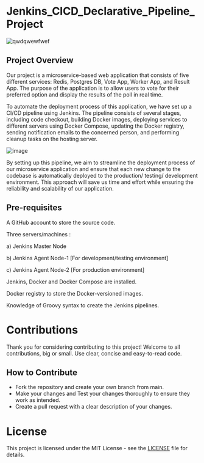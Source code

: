 # Jenkins_CICD_Declarative_Pipeline_Project

![qwdqwewfwef](https://github.com/Chaitannyaa/Jenkins-Project/assets/117350787/318e7ed9-c8fe-4c05-becb-ed526b78f5c0)

## Project Overview

Our project is a microservice-based web application that consists of five different services: Redis, Postgres DB, Vote App, Worker App, and Result App. The purpose of the application is to allow users to vote for their preferred option and display the results of the poll in real time.

To automate the deployment process of this application, we have set up a CI/CD pipeline using Jenkins. The pipeline consists of several stages, including code checkout, building Docker images, deploying services to different servers using Docker Compose, updating the Docker registry, sending notification emails to the concerned person, and performing cleanup tasks on the hosting server.

![image](https://github.com/Chaitannyaa/Jenkins-Project/assets/117350787/f2954f01-d5e4-4b43-8bc5-26d0c671d0a3)

By setting up this pipeline, we aim to streamline the deployment process of our microservice application and ensure that each new change to the codebase is automatically deployed to the production/ testing/ development environment. This approach will save us time and effort while ensuring the reliability and scalability of our application.

## Pre-requisites

A GitHub account to store the source code.

Three servers/machines :

a) Jenkins Master Node

b) Jenkins Agent Node-1 [For development/testing environment]

c) Jenkins Agent Node-2 [For production environment]

Jenkins, Docker and Docker Compose are installed.

Docker registry to store the Docker-versioned images.

Knowledge of Groovy syntax to create the Jenkins pipelines.

# Contributions

Thank you for considering contributing to this project! Welcome to all contributions, big or small.
Use clear, concise and easy-to-read code.

## How to Contribute

- Fork the repository and create your own branch from main.
- Make your changes and Test your changes thoroughly to ensure they work as intended.
- Create a pull request with a clear description of your changes.

# License

This project is licensed under the MIT License - see the [LICENSE](https://github.com/Chaitannyaa/Jenkins-Project/blob/production/LICENSE.md) file for details.

